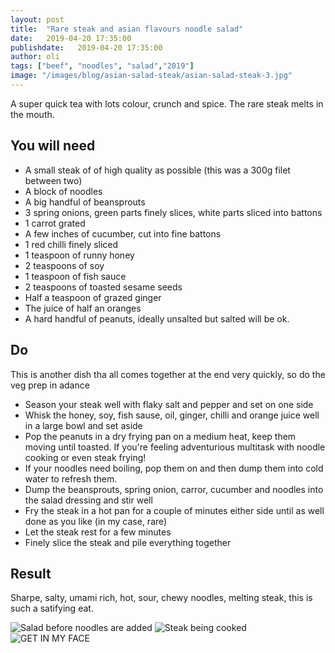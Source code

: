 ```yaml
---
layout: post
title:  "Rare steak and asian flavours noodle salad"
date:   2019-04-20 17:35:00
publishdate:   2019-04-20 17:35:00
author: oli
tags: ["beef", "noodles", "salad","2019"]
image: "/images/blog/asian-salad-steak/asian-salad-steak-3.jpg"
---
```


A super quick tea with lots colour, crunch and spice.  The rare steak melts in the mouth.


## You will need

* A small steak of of high quality as possible (this was a 300g filet between two)
* A block of noodles
* A big handful of beansprouts
* 3 spring onions, green parts finely slices, white parts sliced into battons
* 1 carrot grated
* A few inches of cucumber, cut into fine battons
* 1 red chilli finely sliced
* 1 teaspoon of runny honey
* 2 teaspoons of soy
* 1 teaspoon of fish sauce
* 2 teaspoons of toasted sesame seeds 
* Half a teaspoon of grazed ginger
* The juice of half an oranges
* A hard handful of peanuts, ideally unsalted but salted will be ok.

## Do

This is another dish tha all comes together at the end very quickly, so do the veg prep in adance

* Season your steak well with flaky salt and pepper and set on one side
* Whisk the honey, soy, fish sause, oil, ginger, chilli and orange juice well in a large bowl and set aside
* Pop the peanuts in a dry frying pan on a medium heat, keep them moving until toasted.  If you're feeling adventurious multitask with noodle cooking or even steak frying!
* If your noodles need boiling, pop them on and then dump them into cold water to refresh them.
* Dump the beansprouts, spring onion, carror, cucumber and noodles into the salad dressing and stir well
* Fry the steak in a hot pan for a couple of minutes either side until as well done as you like (in my case, rare)
* Let the steak rest for a few minutes
* Finely slice the steak and pile everything together

## Result

Sharpe, salty, umami rich, hot, sour, chewy noodles, melting steak, this is such a satifying eat.


![Salad before noodles are added](/images/blog/asian-salad-steak/asian-salad-steak-1.jpg)
![Steak being cooked](/images/blog/asian-salad-steak/asian-salad-steak-2.jpg)
![GET IN MY FACE](/images/blog/asian-salad-steak/asian-salad-steak-3.jpg)
